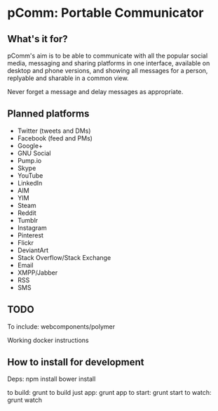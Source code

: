 # pComm: Portable Communicator

## What's it for?

pComm's aim is to be able to communicate with all the popular social media, messaging and sharing platforms in one interface, available on desktop and phone versions, and showing all messages for a person, replyable and sharable in a common view.

Never forget a message and delay messages as appropriate.

## Planned platforms

* Twitter (tweets and DMs)
* Facebook (feed and PMs)
* Google+
* GNU Social
* Pump.io
* Skype
* YouTube
* LinkedIn
* AIM
* YIM
* Steam
* Reddit
* Tumblr
* Instagram
* Pinterest
* Flickr
* DeviantArt
* Stack Overflow/Stack Exchange
* Email
* XMPP/Jabber
* RSS
* SMS

## TODO

To include: webcomponents/polymer

Working docker instructions

## How to install for development

Deps:
npm install
bower install

to build: grunt
to build just app: grunt app
to start: grunt start
to watch: grunt watch
